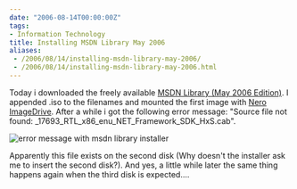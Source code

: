 ```yaml
---
date: "2006-08-14T00:00:00Z"
tags:
- Information Technology
title: Installing MSDN Library May 2006
aliases:
 - /2006/08/14/installing-msdn-library-may-2006/
 - /2006/08/14/installing-msdn-library-may-2006.html
---
```

Today i downloaded the freely available [MSDN Library (May 2006 Edition)](http://www.microsoft.com/downloads/details.aspx?FamilyId=373930CB-A3D7-4EA5-B421-DD6818DC7C41&displaylang=en). I appended .iso to the filenames and mounted the first image with [Nero ImageDrive](http://ww2.nero.com/nero6/eng/Nero_ImageDrive_prev.html). After a while i got the following error message: "Source file not found: _17693_RTL_x86_enu_NET_Framework_SDK_HxS.cab".

![error message with msdn library installer](http://www.timvw.be/wp-content/images/msdn-library-2006-05-error.jpg)

Apparently this file exists on the second disk (Why doesn't the installer ask me to insert the second disk?). And yes, a little while later the same thing happens again when the third disk is expected....
